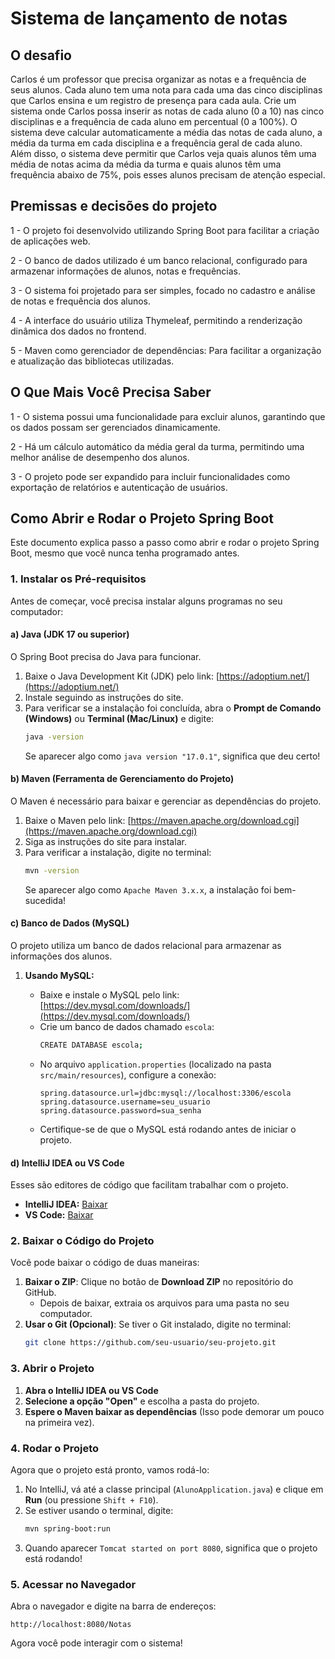 # Sistema de lançamento de notas

## O desafio

Carlos é um professor que precisa organizar as notas e a frequência de seus alunos. Cada aluno tem uma nota para cada uma das cinco disciplinas que Carlos ensina e
um registro de presença para cada aula. Crie um sistema onde Carlos possa inserir as notas de cada aluno (0 a 10) nas cinco disciplinas e a frequência de cada
aluno em percentual (0 a 100%). O sistema deve calcular automaticamente a média das notas de cada aluno, a média da turma em cada disciplina e a frequência geral
de cada aluno. Além disso, o sistema deve permitir que Carlos veja quais alunos têm uma média de notas acima da média da turma e quais alunos têm uma frequência
abaixo de 75%, pois esses alunos precisam de atenção especial.

## Premissas e decisões do projeto
1 - O projeto foi desenvolvido utilizando Spring Boot para facilitar a criação de aplicações web.

2 - O banco de dados utilizado é um banco relacional, configurado para armazenar informações de alunos, notas e frequências.

3 - O sistema foi projetado para ser simples, focado no cadastro e análise de notas e frequência dos alunos.

4 - A interface do usuário utiliza Thymeleaf, permitindo a renderização dinâmica dos dados no frontend.

5 - Maven como gerenciador de dependências: Para facilitar a organização e atualização das bibliotecas utilizadas.

## O Que Mais Você Precisa Saber

1 - O sistema possui uma funcionalidade para excluir alunos, garantindo que os dados possam ser gerenciados dinamicamente.

2 - Há um cálculo automático da média geral da turma, permitindo uma melhor análise de desempenho dos alunos.

3 - O projeto pode ser expandido para incluir funcionalidades como exportação de relatórios e autenticação de usuários.

## Como Abrir e Rodar o Projeto Spring Boot


Este documento explica passo a passo como abrir e rodar o projeto Spring Boot, mesmo que você nunca tenha programado antes.

### 1. Instalar os Pré-requisitos

Antes de começar, você precisa instalar alguns programas no seu computador:

#### a) **Java (JDK 17 ou superior)**

O Spring Boot precisa do Java para funcionar.

1. Baixe o Java Development Kit (JDK) pelo link: [https://adoptium.net/](https://adoptium.net/)
2. Instale seguindo as instruções do site.
3. Para verificar se a instalação foi concluída, abra o **Prompt de Comando (Windows)** ou **Terminal (Mac/Linux)** e digite:
   ```sh
   java -version
   ```
   Se aparecer algo como `java version "17.0.1"`, significa que deu certo!

#### b) **Maven (Ferramenta de Gerenciamento do Projeto)**

O Maven é necessário para baixar e gerenciar as dependências do projeto.

1. Baixe o Maven pelo link: [https://maven.apache.org/download.cgi](https://maven.apache.org/download.cgi)
2. Siga as instruções do site para instalar.
3. Para verificar a instalação, digite no terminal:
   ```sh
   mvn -version
   ```
   Se aparecer algo como `Apache Maven 3.x.x`, a instalação foi bem-sucedida!

#### c) **Banco de Dados (MySQL)**

O projeto utiliza um banco de dados relacional para armazenar as informações dos alunos.

1. **Usando MySQL:**

   - Baixe e instale o MySQL pelo link: [https://dev.mysql.com/downloads/](https://dev.mysql.com/downloads/)
   - Crie um banco de dados chamado `escola`:
     ```sh
     CREATE DATABASE escola;
     ```
   - No arquivo `application.properties` (localizado na pasta `src/main/resources`), configure a conexão:
     ```properties
     spring.datasource.url=jdbc:mysql://localhost:3306/escola
     spring.datasource.username=seu_usuario
     spring.datasource.password=sua_senha
     ```
   - Certifique-se de que o MySQL está rodando antes de iniciar o projeto.


#### d) **IntelliJ IDEA ou VS Code**

Esses são editores de código que facilitam trabalhar com o projeto.

- **IntelliJ IDEA:** [Baixar](https://www.jetbrains.com/idea/download/)
- **VS Code:** [Baixar](https://code.visualstudio.com/)

### 2. Baixar o Código do Projeto

Você pode baixar o código de duas maneiras:

1. **Baixar o ZIP**: Clique no botão de **Download ZIP** no repositório do GitHub.
   - Depois de baixar, extraia os arquivos para uma pasta no seu computador.
2. **Usar o Git (Opcional)**: Se tiver o Git instalado, digite no terminal:
   ```sh
   git clone https://github.com/seu-usuario/seu-projeto.git
   ```

### 3. Abrir o Projeto

1. **Abra o IntelliJ IDEA ou VS Code**
2. **Selecione a opção "Open"** e escolha a pasta do projeto.
3. **Espere o Maven baixar as dependências** (Isso pode demorar um pouco na primeira vez).

### 4. Rodar o Projeto

Agora que o projeto está pronto, vamos rodá-lo:

1. No IntelliJ, vá até a classe principal (`AlunoApplication.java`) e clique em **Run** (ou pressione `Shift + F10`).
2. Se estiver usando o terminal, digite:
   ```sh
   mvn spring-boot:run
   ```
3. Quando aparecer `Tomcat started on port 8080`, significa que o projeto está rodando!

### 5. Acessar no Navegador

Abra o navegador e digite na barra de endereços:

```
http://localhost:8080/Notas
```

Agora você pode interagir com o sistema!



